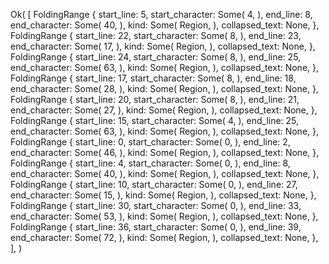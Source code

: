 Ok(
    [
        FoldingRange {
            start_line: 5,
            start_character: Some(
                4,
            ),
            end_line: 8,
            end_character: Some(
                40,
            ),
            kind: Some(
                Region,
            ),
            collapsed_text: None,
        },
        FoldingRange {
            start_line: 22,
            start_character: Some(
                8,
            ),
            end_line: 23,
            end_character: Some(
                17,
            ),
            kind: Some(
                Region,
            ),
            collapsed_text: None,
        },
        FoldingRange {
            start_line: 24,
            start_character: Some(
                8,
            ),
            end_line: 25,
            end_character: Some(
                63,
            ),
            kind: Some(
                Region,
            ),
            collapsed_text: None,
        },
        FoldingRange {
            start_line: 17,
            start_character: Some(
                8,
            ),
            end_line: 18,
            end_character: Some(
                28,
            ),
            kind: Some(
                Region,
            ),
            collapsed_text: None,
        },
        FoldingRange {
            start_line: 20,
            start_character: Some(
                8,
            ),
            end_line: 21,
            end_character: Some(
                27,
            ),
            kind: Some(
                Region,
            ),
            collapsed_text: None,
        },
        FoldingRange {
            start_line: 15,
            start_character: Some(
                4,
            ),
            end_line: 25,
            end_character: Some(
                63,
            ),
            kind: Some(
                Region,
            ),
            collapsed_text: None,
        },
        FoldingRange {
            start_line: 0,
            start_character: Some(
                0,
            ),
            end_line: 2,
            end_character: Some(
                46,
            ),
            kind: Some(
                Region,
            ),
            collapsed_text: None,
        },
        FoldingRange {
            start_line: 4,
            start_character: Some(
                0,
            ),
            end_line: 8,
            end_character: Some(
                40,
            ),
            kind: Some(
                Region,
            ),
            collapsed_text: None,
        },
        FoldingRange {
            start_line: 10,
            start_character: Some(
                0,
            ),
            end_line: 27,
            end_character: Some(
                15,
            ),
            kind: Some(
                Region,
            ),
            collapsed_text: None,
        },
        FoldingRange {
            start_line: 30,
            start_character: Some(
                0,
            ),
            end_line: 33,
            end_character: Some(
                53,
            ),
            kind: Some(
                Region,
            ),
            collapsed_text: None,
        },
        FoldingRange {
            start_line: 36,
            start_character: Some(
                0,
            ),
            end_line: 39,
            end_character: Some(
                72,
            ),
            kind: Some(
                Region,
            ),
            collapsed_text: None,
        },
    ],
)